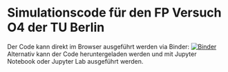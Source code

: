 # Simulationscode für den FP Versuch O4 der TU Berlin

Der Code kann direkt im Browser ausgeführt werden via Binder: [![Binder](https://mybinder.org/badge_logo.svg)](https://mybinder.org/v2/gh/bp-mbi/FP-O4_FTH/0537fd6cca630720ac4e7b1b65e2ac18de75c2c7)
Alternativ kann der Code heruntergeladen werden und mit Jupyter Notebook oder Jupyter Lab ausgeführt werden.


